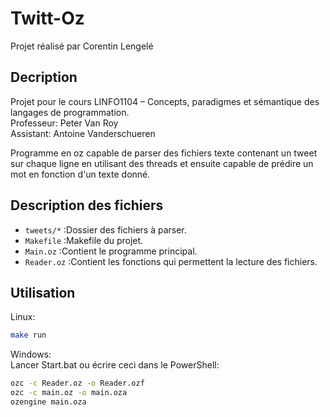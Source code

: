 # Twitt-Oz

Projet réalisé par Corentin Lengelé

## Decription
Projet pour le cours LINFO1104 – Concepts, paradigmes et sémantique des langages de programmation.  
Professeur: Peter Van Roy  
Assistant:  Antoine Vanderschueren

Programme en oz capable de parser des fichiers texte contenant un tweet sur chaque ligne en utilisant des threads et ensuite capable de prédire un mot en fonction d'un texte donné.

## Description des fichiers

- `tweets/*`  :Dossier des fichiers à parser.
- `Makefile`  :Makefile du projet.
- `Main.oz`   :Contient le programme principal.
- `Reader.oz` :Contient les fonctions qui permettent la lecture des fichiers.

## Utilisation
Linux: 
```bash
make run
```

Windows:  
Lancer Start.bat ou écrire ceci dans le PowerShell:
```bash
ozc -c Reader.oz -o Reader.ozf
ozc -c main.oz -o main.oza
ozengine main.oza
```  
